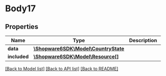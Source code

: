 # Body17

## Properties
Name | Type | Description | Notes
------------ | ------------- | ------------- | -------------
**data** | [**\Shopware6SDK\Model\CountryState**](CountryState.md) |  | [optional] 
**included** | [**\Shopware6SDK\Model\Resource[]**](Resource.md) |  | [optional] 

[[Back to Model list]](../../README.md#documentation-for-models) [[Back to API list]](../../README.md#documentation-for-api-endpoints) [[Back to README]](../../README.md)

